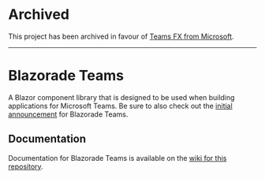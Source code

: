 # Archived
This project has been archived in favour of [Teams FX from Microsoft](https://learn.microsoft.com/dotnet/overview/msteams-client).

---

# Blazorade Teams
A Blazor component library that is designed to be used when building applications for Microsoft Teams. Be sure to also check out the [initial announcement](https://mikaberglund.com/microsoft-teams-app-with-blazor-made-easy-using-blazorade-teams/) for Blazorade Teams.

## Documentation

Documentation for Blazorade Teams is available on the [wiki for this repository](https://github.com/Blazorade/Blazorade-Teams/wiki).
